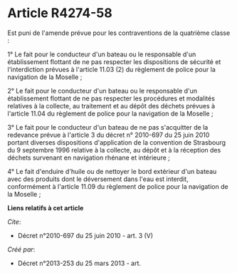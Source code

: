 # Article R4274-58

Est puni de l'amende prévue pour les contraventions de la quatrième classe :

1° Le fait pour le conducteur d'un bateau ou le responsable d'un établissement flottant de ne pas respecter les dispositions
de sécurité et l'interdiction prévues à l'article 11.03 (2) du règlement de police pour la navigation de la Moselle ;

2° Le fait pour le conducteur d'un bateau ou le responsable d'un établissement flottant de ne pas respecter les procédures et
modalités relatives à la collecte, au traitement et au dépôt des déchets prévues à l'article 11.04 du règlement de police
pour la navigation de la Moselle ;

3° Le fait pour le conducteur d'un bateau de ne pas s'acquitter de la redevance prévue à l'article 3 du décret n° 2010-697 du
25 juin 2010 portant diverses dispositions d'application de la convention de Strasbourg du 9 septembre 1996 relative à la
collecte, au dépôt et à la réception des déchets survenant en navigation rhénane et intérieure ;

4° Le fait d'enduire d'huile ou de nettoyer le bord extérieur d'un bateau avec des produits dont le déversement dans l'eau
est interdit, conformément à l'article 11.09 du règlement de police pour la navigation de la Moselle ;

**Liens relatifs à cet article**

_Cite_:

  - Décret n°2010-697 du 25 juin 2010 - art. 3 (V)

_Créé par_:

  - Décret n°2013-253 du 25 mars 2013 - art.
